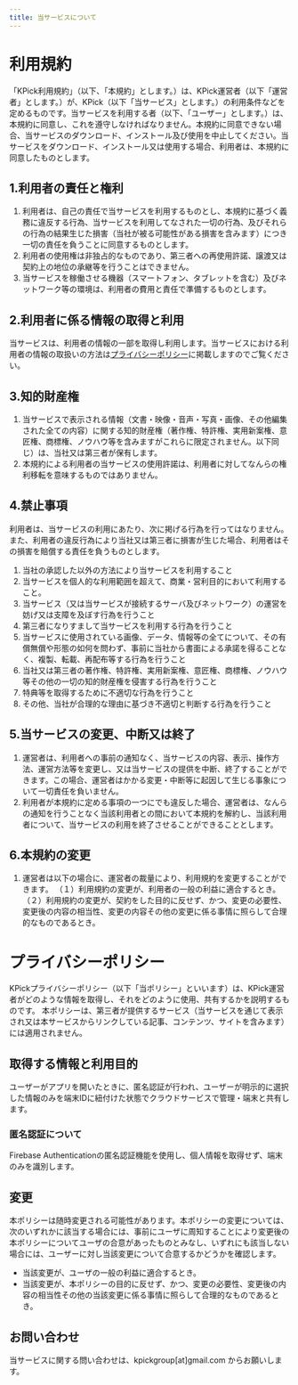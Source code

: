 ```yaml
---
title: 当サービスについて
---
```


# 利用規約

「KPick利用規約」（以下、「本規約」とします。）は、KPick運営者（以下「運営者」とします。）が、KPick（以下「当サービス」とします。）の利用条件などを定めるものです。当サービスを利用する者（以下、「ユーザー」とします。）は、本規約に同意し、これを遵守しなければなりません。本規約に同意できない場合、当サービスのダウンロード、インストール及び使用を中止してください。当サービスをダウンロード、インストール又は使用する場合、利用者は、本規約に同意したものとします。

## 1.利用者の責任と権利
1. 利用者は、自己の責任で当サービスを利用するものとし、本規約に基づく義務に違反する行為、当サービスを利用してなされた一切の行為、及びそれらの行為の結果生じた損害（当社が被る可能性がある損害を含みます）につき一切の責任を負うことに同意するものとします。
2. 利用者の使用権は非独占的なものであり、第三者への再使用許諾、譲渡又は契約上の地位の承継等を行うことはできません。
3. 当サービスを稼働させる機器（スマートフォン、タブレットを含む）及びネットワーク等の環境は、利用者の費用と責任で準備するものとします。

## 2.利用者に係る情報の取得と利用
当サービスは、利用者の情報の一部を取得し利用します。当サービスにおける利用者の情報の取扱いの方法は[プライバシーポリシー](#プライバシーポリシー)に掲載しますのでご覧ください。

## 3.知的財産権
1. 当サービスで表示される情報（文書・映像・音声・写真・画像、その他編集された全ての内容）に関する知的財産権（著作権、特許権、実用新案権、意匠権、商標権、ノウハウ等を含みますがこれらに限定されません。以下同じ）は、当社又は第三者が保有します。
2. 本規約による利用者の当サービスの使用許諾は、利用者に対してなんらの権利移転を意味するものではありません。

## 4.禁止事項
利用者は、当サービスの利用にあたり、次に掲げる行為を行ってはなりません。また、利用者の違反行為により当社又は第三者に損害が生じた場合、利用者はその損害を賠償する責任を負うものとします。
1. 当社の承認した以外の方法により当サービスを利用すること
2. 当サービスを個人的な利用範囲を超えて、商業・営利目的において利用すること。
3. 当サービス（又は当サービスが接続するサーバ及びネットワーク）の運営を妨げ又は支障を及ぼす行為を行うこと
4. 第三者になりすまして当サービスを利用する行為を行うこと
5. 当サービスに使用されている画像、データ、情報等の全てについて、その有償無償や形態の如何を問わず、事前に当社から書面による承諾を得ることなく、複製、転載、再配布等する行為を行うこと
6. 当社又は第三者の著作権、特許権、実用新案権、意匠権、商標権、ノウハウ等その他の一切の知的財産権を侵害する行為を行うこと
7. 特典等を取得するために不適切な行為を行うこと
8. その他、当社が合理的な理由に基づき不適切と判断する行為を行うこと

## 5.当サービスの変更、中断又は終了
1. 運営者は、利用者への事前の通知なく、当サービスの内容、表示、操作方法、運営方法等を変更し、又は当サービスの提供を中断、終了することができます。この場合、運営者はかかる変更・中断等に起因して生じる事象について一切責任を負いません。
2. 利用者が本規約に定める事項の一つにでも違反した場合、運営者は、なんらの通知を行うことなく当該利用者との間において本規約を解約し、当該利用者について、当サービスの利用を終了させることができることとします。

## 6.本規約の変更
1. 運営者は以下の場合に、運営者の裁量により、利用規約を変更することができます。
（１）利用規約の変更が、利用者の一般の利益に適合するとき。
（２）利用規約の変更が、契約をした目的に反せず、かつ、変更の必要性、変更後の内容の相当性、変更の内容その他の変更に係る事情に照らして合理的なものであるとき。


# プライバシーポリシー

KPickプライバシーポリシー（以下「当ポリシー」といいます）は、KPick運営者がどのような情報を取得し、それをどのように使用、共有するかを説明するものです。 
本ポリシーは、第三者が提供するサービス（当サービスを通じて表示され又は本サービスからリンクしている記事、コンテンツ、サイトを含みます）には適用されません。

## 取得する情報と利用目的

ユーザーがアプリを開いたときに、匿名認証が行われ、ユーザーが明示的に選択した情報のみを端末IDに紐付けた状態でクラウドサービスで管理・端末と共有します。

### 匿名認証について
Firebase Authenticationの匿名認証機能を使用し、個人情報を取得せず、端末のみを識別します。

## 変更
本ポリシーは随時変更される可能性があります。本ポリシーの変更については、次のいずれかに該当する場合には、事前にユーザに周知することにより変更後の本ポリシーについてユーザの合意があったものとみなし、いずれにも該当しない場合には、ユーザーに対し当該変更について合意するかどうかを確認します。

- 当該変更が、ユーザの一般の利益に適合するとき。
- 当該変更が、本ポリシーの目的に反せず、かつ、変更の必要性、変更後の内容の相当性その他の当該変更に係る事情に照らして合理的なものであるとき。

## お問い合わせ
当サービスに関する問い合わせは、kpickgroup[at]gmail.com からお願いします。
